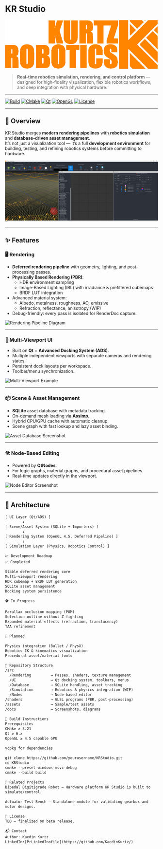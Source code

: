 # KR Studio

![KR Studio Logo](docs/logo.png)

> **Real-time robotics simulation, rendering, and control platform** — designed for high-fidelity visualization, flexible robotics workflows, and deep integration with physical hardware.

---

[![Build](https://img.shields.io/badge/build-passing-brightgreen)](#)
[![CMake](https://img.shields.io/badge/CMake-3.21%2B-blue.svg)](#)
[![Qt](https://img.shields.io/badge/Qt-6.x-brightgreen.svg)](#)
[![OpenGL](https://img.shields.io/badge/OpenGL-4.5%2B-orange.svg)](#)
[![License](https://img.shields.io/badge/license-TBD-lightgrey.svg)](#)

---

## 🎯 Overview

KR Studio merges **modern rendering pipelines** with **robotics simulation** and **database-driven asset management**.  
It’s not just a visualization tool — it’s a full **development environment** for building, testing, and refining robotics systems before committing to hardware.

![Main Interface](docs/krstudio_main_ui.png)

---

## ✨ Features

### 🖥 Rendering
- **Deferred rendering pipeline** with geometry, lighting, and post-processing passes.
- **Physically Based Rendering (PBR)**:
  - HDR environment sampling
  - Image-Based Lighting (IBL) with irradiance & prefiltered cubemaps
  - BRDF LUT integration
- Advanced material system:
  - Albedo, metalness, roughness, AO, emissive
  - Refraction, reflectance, anisotropy (WIP)
- Debug-friendly: every pass is isolated for RenderDoc capture.

![Rendering Pipeline Diagram](docs/rendering_pipeline.png)

---

### 🧩 Multi-Viewport UI
- Built on **Qt** + **Advanced Docking System (ADS)**.
- Multiple independent viewports with separate cameras and rendering states.
- Persistent dock layouts per workspace.
- Toolbar/menu synchronization.

![Multi-Viewport Example](docs/multi_viewport_demo.gif)

---

### 📦 Scene & Asset Management
- **SQLite** asset database with metadata tracking.
- On-demand mesh loading via **Assimp**.
- Hybrid CPU/GPU cache with automatic cleanup.
- Scene graph with fast lookup and lazy asset binding.

![Asset Database Screenshot](docs/asset_database_ui.png)

---

### 🛠 Node-Based Editing
- Powered by **QtNodes**.
- For logic graphs, material graphs, and procedural asset pipelines.
- Real-time updates directly in the viewport.

![Node Editor Screenshot](docs/node_editor_demo.png)

---

## 🧠 Architecture

```text
[ UI Layer (Qt/ADS) ]
        ↓
[ Scene/Asset System (SQLite + Importers) ]
        ↓
[ Rendering System (OpenGL 4.5, Deferred Pipeline) ]
        ↓
[ Simulation Layer (Physics, Robotics Control) ]

📈 Development Roadmap
✅ Completed

Stable deferred rendering core
Multi-viewport rendering
HDR cubemap + BRDF LUT generation
SQLite asset management
Docking system persistence

🛠 In Progress

Parallax occlusion mapping (POM)
Selection outline without Z-fighting
Expanded material effects (refraction, translucency)
TAA refinement

📅 Planned

Physics integration (Bullet / PhysX)
Robotics IK & kinematics visualization
Procedural asset/material tools

📂 Repository Structure
/src
  /Rendering         → Passes, shaders, texture management
  /UI                → Qt docking system, toolbars, menus
  /Database          → SQLite handling, asset tracking
  /Simulation        → Robotics & physics integration (WIP)
  /Nodes             → Node-based editor
/shaders             → GLSL programs (PBR, post-processing)
/assets              → Sample/test assets
/docs                → Screenshots, diagrams

🔨 Build Instructions
Prerequisites
CMake ≥ 3.21
Qt ≥ 6.x
OpenGL ≥ 4.5 capable GPU

vcpkg for dependencies

git clone https://github.com/yourusername/KRStudio.git
cd KRStudio
cmake --preset windows-msvc-debug
cmake --build build

🔗 Related Projects
Bipedal Digitigrade Robot – Hardware platform KR Studio is built to simulate/control.

Actuator Test Bench – Standalone module for validating gearbox and motor designs.

📜 License
TBD — finalized on beta release.

📬 Contact
Author: Kaedin Kurtz
LinkedIn:[PrLinkedInofile](https://github.com/KaedinKurtz/)
